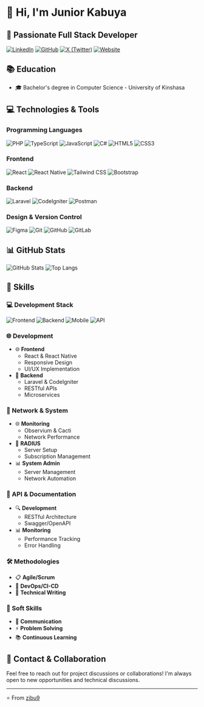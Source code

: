 # 👋 Hi, I'm Junior Kabuya

## 🚀 Passionate Full Stack Developer

[![LinkedIn](https://img.shields.io/badge/LinkedIn-0077B5?style=for-the-badge&logo=linkedin&logoColor=white)](https://linkedin.com/in/junior-kabuya-40b2b9226)
[![GitHub](https://img.shields.io/badge/GitHub-100000?style=for-the-badge&logo=github&logoColor=white)](https://github.com/zibu9)
[![X (Twitter)](https://img.shields.io/badge/X_(Twitter)-000000?style=for-the-badge&logo=x&logoColor=white)](https://x.com/KabuyaJunior5)
[![Website](https://img.shields.io/badge/Website-Skytech243-FF6B6B?style=for-the-badge&logo=firefox&logoColor=white)](https://skytech243.com)

## 📚 Education
- 🎓 Bachelor's degree in Computer Science - University of Kinshasa

## 💻 Technologies & Tools

### Programming Languages
![PHP](https://img.shields.io/badge/PHP-777BB4?style=for-the-badge&logo=php&logoColor=white)
![TypeScript](https://img.shields.io/badge/TypeScript-007ACC?style=for-the-badge&logo=typescript&logoColor=white)
![JavaScript](https://img.shields.io/badge/JavaScript-F7DF1E?style=for-the-badge&logo=javascript&logoColor=black)
![C#](https://img.shields.io/badge/C%23-239120?style=for-the-badge&logo=c-sharp&logoColor=white)
![HTML5](https://img.shields.io/badge/HTML5-E34F26?style=for-the-badge&logo=html5&logoColor=white)
![CSS3](https://img.shields.io/badge/CSS3-1572B6?style=for-the-badge&logo=css3&logoColor=white)

### Frontend
![React](https://img.shields.io/badge/React-20232A?style=for-the-badge&logo=react&logoColor=61DAFB)
![React Native](https://img.shields.io/badge/React_Native-20232A?style=for-the-badge&logo=react&logoColor=61DAFB)
![Tailwind CSS](https://img.shields.io/badge/Tailwind_CSS-38B2AC?style=for-the-badge&logo=tailwind-css&logoColor=white)
![Bootstrap](https://img.shields.io/badge/Bootstrap-563D7C?style=for-the-badge&logo=bootstrap&logoColor=white)

### Backend
![Laravel](https://img.shields.io/badge/Laravel-FF2D20?style=for-the-badge&logo=laravel&logoColor=white)
![CodeIgniter](https://img.shields.io/badge/CodeIgniter-EF4223?style=for-the-badge&logo=codeigniter&logoColor=white)
![Postman](https://img.shields.io/badge/Postman-FF6C37?style=for-the-badge&logo=postman&logoColor=white)

### Design & Version Control
![Figma](https://img.shields.io/badge/Figma-F24E1E?style=for-the-badge&logo=figma&logoColor=white)
![Git](https://img.shields.io/badge/Git-F05032?style=for-the-badge&logo=git&logoColor=white)
![GitHub](https://img.shields.io/badge/GitHub-100000?style=for-the-badge&logo=github&logoColor=white)
![GitLab](https://img.shields.io/badge/GitLab-330F63?style=for-the-badge&logo=gitlab&logoColor=white)

## 📊 GitHub Stats

![GitHub Stats](https://github-readme-stats.vercel.app/api?username=zibu9&show_icons=true&theme=radical)
![Top Langs](https://github-readme-stats.vercel.app/api/top-langs/?username=zibu9&layout=compact&theme=radical)

## 🎯 Skills

### 💻 Development Stack
![Frontend](https://img.shields.io/badge/Frontend-61DAFB?style=flat-square&logo=react&logoColor=white)
![Backend](https://img.shields.io/badge/Backend-FF2D20?style=flat-square&logo=laravel&logoColor=white)
![Mobile](https://img.shields.io/badge/Mobile-61DAFB?style=flat-square&logo=react&logoColor=white)
![API](https://img.shields.io/badge/API-FF6B6B?style=flat-square&logo=swagger&logoColor=white)

### 🌐 Development
- 🌐 **Frontend**
  - React & React Native
  - Responsive Design
  - UI/UX Implementation
- 🔄 **Backend**
  - Laravel & CodeIgniter
  - RESTful APIs
  - Microservices

### 🔧 Network & System
- 🌐 **Monitoring**
  - Observium & Cacti
  - Network Performance
- 🔐 **RADIUS**
  - Server Setup
  - Subscription Management
- 📊 **System Admin**
  - Server Management
  - Network Automation


### 📝 API & Documentation
- 🔍 **Development**
  - RESTful Architecture
  - Swagger/OpenAPI
- 📊 **Monitoring**
  - Performance Tracking
  - Error Handling

### 🛠️ Methodologies
- 📋 **Agile/Scrum**
- 🔄 **DevOps/CI-CD**
- 📝 **Technical Writing**

### 👥 Soft Skills
- 💬 **Communication**
- ⚡ **Problem Solving**
- 📚 **Continuous Learning**

## 🤝 Contact & Collaboration

Feel free to reach out for project discussions or collaborations! I'm always open to new opportunities and technical discussions.

---
⭐️ From [zibu9](https://github.com/zibu9)

